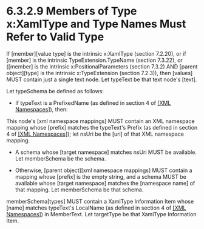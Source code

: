 <html dir="LTR" xmlns:mshelp="http://msdn.microsoft.com/mshelp" xmlns:ddue="http://ddue.schemas.microsoft.com/authoring/2003/5" xmlns:xlink="http://www.w3.org/1999/xlink" xmlns:tool="http://www.microsoft.com/tooltip"><body><input type="hidden" id="userDataCache" class="userDataStyle"><input type="hidden" id="hiddenScrollOffset"><img id="dropDownImage" style="display:none; height:0; width:0;" src="../local/drpdown.gif"><img id="dropDownHoverImage" style="display:none; height:0; width:0;" src="../local/drpdown_orange.gif"><img id="collapseImage" style="display:none; height:0; width:0;" src="../local/collapse.gif"><img id="expandImage" style="display:none; height:0; width:0;" src="../local/exp.gif"><img id="collapseAllImage" style="display:none; height:0; width:0;" src="../local/collall.gif"><img id="expandAllImage" style="display:none; height:0; width:0;" src="../local/expall.gif"><img id="copyImage" style="display:none; height:0; width:0;" src="../local/copycode.gif"><img id="copyHoverImage" style="display:none; height:0; width:0;" src="../local/copycodeHighlight.gif"><div id="header"><h1 class="heading">6.3.2.9 Members of Type x:XamlType and Type Names Must Refer to Valid Type</h1></div><div id="mainSection"><div id="mainBody"><div id="allHistory" class="saveHistory" onsave="saveAll()" onload="loadAll()"></div>




<p xmlns:wsd="http://wsdev.schemas.microsoft.com/authoring/2008/2" xmlns:msxsl="urn:schemas-microsoft-com:xslt" xmlns:script="urn:script" xmlns:build="urn:build">
<div id="sectionSection0" class="section" name="collapseableSection"><content xmlns="http://ddue.schemas.microsoft.com/authoring/2003/5" xmlns:wsd="http://wsdev.schemas.microsoft.com/authoring/2008/2" xmlns:msxsl="urn:schemas-microsoft-com:xslt" xmlns:script="urn:script" xmlns:build="urn:build">
				</content></div><div id="sectionSection1" class="section" name="collapseableSection"><content xmlns="http://ddue.schemas.microsoft.com/authoring/2003/5" xmlns:wsd="http://wsdev.schemas.microsoft.com/authoring/2008/2" xmlns:msxsl="urn:schemas-microsoft-com:xslt" xmlns:script="urn:script" xmlns:build="urn:build">
					<p xmlns="">If [member][value type] is the <mshelp:link keywords="7ac4b7e8-0940-44ad-b757-09d68ba7191b" tabindex="0">intrinsic x:XamlType (section </mshelp:link><mshelp:link keywords="7ac4b7e8-0940-44ad-b757-09d68ba7191b" tabindex="0">7.2.20</mshelp:link><mshelp:link keywords="7ac4b7e8-0940-44ad-b757-09d68ba7191b" tabindex="0">)</mshelp:link>, or if [member] is the intrinsic <mshelp:link keywords="7d453040-f17e-4357-b80f-9635ae1c4403" tabindex="0">TypeExtension.TypeName (section </mshelp:link><mshelp:link keywords="7d453040-f17e-4357-b80f-9635ae1c4403" tabindex="0">7.3.22</mshelp:link><mshelp:link keywords="7d453040-f17e-4357-b80f-9635ae1c4403" tabindex="0">)</mshelp:link>, or ([member] is the intrinsic <mshelp:link keywords="2623a3e3-1e7d-405f-b475-f1b60c22c4df" tabindex="0">x:PositionalParameters (section </mshelp:link><mshelp:link keywords="2623a3e3-1e7d-405f-b475-f1b60c22c4df" tabindex="0">7.3.2</mshelp:link><mshelp:link keywords="2623a3e3-1e7d-405f-b475-f1b60c22c4df" tabindex="0">)</mshelp:link> AND [parent object][type] is the intrinsic <mshelp:link keywords="18878774-d20e-40f6-a24f-38a1dc0c4a5f" tabindex="0">x:TypeExtension (section </mshelp:link><mshelp:link keywords="18878774-d20e-40f6-a24f-38a1dc0c4a5f" tabindex="0">7.2.3</mshelp:link><mshelp:link keywords="18878774-d20e-40f6-a24f-38a1dc0c4a5f" tabindex="0">)</mshelp:link>), then [values] MUST contain just a single text node. Let typeText be that text node's [text].</p>
					<p xmlns="">Let typeSchema be defined as follows:</p>
					<ul xmlns=""><li class="unordered">
							<p class="BulletedList">If typeText is a PrefixedName (as defined in section 4 of <a href="http://go.microsoft.com/fwlink/?LinkId=90597" alt="" target="_blank"><linktext xmlns="http://ddue.schemas.microsoft.com/authoring/2003/5">[XML Namespaces]</linktext></a>), then:</p>
						</li></ul>
					<p xmlns="">This node's [xml namespace mappings] MUST contain an XML namespace mapping whose [prefix] matches the typeText's Prefix (as defined in section 4 of <a href="http://go.microsoft.com/fwlink/?LinkId=90597" alt="" target="_blank"><linktext xmlns="http://ddue.schemas.microsoft.com/authoring/2003/5">[XML Namespaces]</linktext></a>); let nsUri be the [uri] of that XML namespace mapping.</p>
					<ul xmlns=""><li class="unordered">
							<p class="BulletedList">A schema whose [target namespace] matches nsUri MUST be available. Let memberSchema be the schema.</p>
						</li><li class="unordered">
							<p class="BulletedList">Otherwise, [parent object][xml namespace mappings] MUST contain a mapping whose [prefix] is the empty string, and a schema MUST be available whose [target namespace] matches the [namespace name] of that mapping. Let memberSchema be that schema.</p>
						</li></ul>
					<p xmlns="">memberSchema[types] MUST contain a XamlType Information Item whose [name] matches typeText's LocalName (as defined in section 4 of <a href="http://go.microsoft.com/fwlink/?LinkId=90597" alt="" target="_blank"><linktext xmlns="http://ddue.schemas.microsoft.com/authoring/2003/5">[XML Namespaces]</linktext></a>) in MemberText. Let targetType be that <mshelp:link keywords="f8aaaa8d-273b-4aa6-bbc6-4e4f6ee96155" tabindex="0">XamlType Information Item</mshelp:link>.</p>
				</content></div><!--[if gte IE 5]>
			<tool:tip element="languageFilterToolTip" avoidmouse="false"/>
		<![endif]--></div><a name="feedback"></a><span></span></div></body></html>